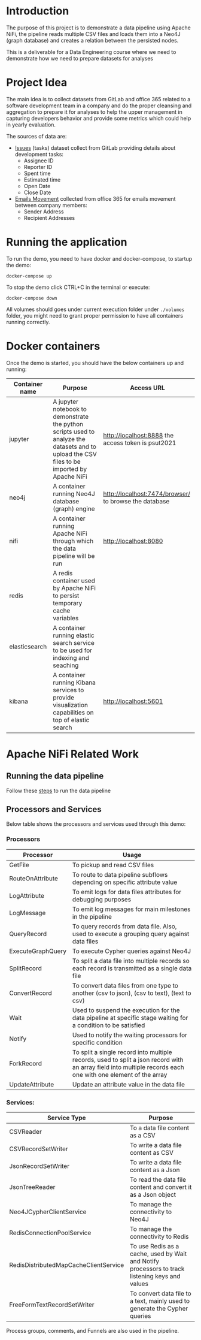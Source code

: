 # Introduction
The purpose of this project is to demonstrate a data pipeline using Apache NiFi, the pipeline reads multiple
CSV files and loads them into a Neo4J (graph database) and creates a relation between the persisted nodes.

This is a deliverable for a Data Engineering course where we need to demonstrate how we need to prepare
datasets for analyses 

# Project Idea
The main idea is to collect datasets from GitLab and office 365 related to a software development team 
in a company and do the proper cleansing and aggregation to prepare it for analyses to help the upper
management in capturing developers behavior and provide some metrics which could help in yearly evaluation.

The sources of data are:
* [Issues](notebooks/updated_issues.csv) (tasks) dataset collect from GitLab providing details about development tasks:
    * Assignee ID
    * Reporter ID
    * Spent time
    * Estimated time
    * Open Date
    * Close Date
* [Emails Movement](notebooks/updated_email.csv) collected from office 365 for emails movement between company members:
    * Sender Address
    * Recipient Addresses
 
# Running the application
To run the demo, you need to have docker and docker-compose, to startup the demo:
```shell script
docker-compose up
```

To stop the demo click CTRL+C in the terminal or execute: 
```shell script
docker-compose down
```
All volumes should goes under current execution folder under ```./volumes``` folder, you might need to grant
proper permission to have all containers running correctly.

# Docker containers
Once the demo is started, you should have the below containers up and running:

| Container name | Purpose                                                                                                                                     | Access URL                                                                              |
|----------------|---------------------------------------------------------------------------------------------------------------------------------------------|-----------------------------------------------------------------------------------------|
| jupyter        | A jupyter notebook to demonstrate the python scripts used to analyze the datasets and to upload the CSV files to be imported by Apache NiFi | [http://localhost:8888](http://localhost:8888) the access token is psut2021             |
| neo4j          | A container running Neo4J database (graph) engine                                                                                           | [http://localhost:7474/browser/](http://localhost:7474/browser/) to browse the database |
| nifi           | A container running Apache NiFi through which the data pipeline will be run                                                                 | [http://localhost:8080](http://localhost:8080)                                          |
| redis          | A redis container used by Apache NiFi to persist temporary cache variables                                                                  |                                                                                         |
| elasticsearch  | A container running elastic search service to be used for indexing and seaching                                                             |                                                                                         |
| kibana         | A container running Kibana services to provide visualization capabilities on top of elastic search                                          | [http://localhost:5601](http://localhost:5601)                                          |

# Apache NiFi Related Work
## Running the data pipeline
Follow these [steps](RunningPipeline.md) to run the data pipeline

## Processors and Services 
Below table shows the processors and services used through this demo:
### Processors
| Processor         | Usage                                                                                                                                                        |
|-------------------|--------------------------------------------------------------------------------------------------------------------------------------------------------------|
| GetFile           | To pickup and read CSV files                                                                                                                                 |
| RouteOnAttribute  | To route to data pipeline subflows depending on specific attribute value                                                                                     |
| LogAttribute      | To emit logs for data files attributes for debugging purposes                                                                                                |
| LogMessage        | To emit log messages for main milestones in the pipeline                                                                                                     |
| QueryRecord       | To query records from data file. Also, used to execute a grouping query against data files                                                                   |
| ExecuteGraphQuery | To execute Cypher queries against Neo4J                                                                                                                      |
| SplitRecord       | To split a data file into multiple records so each record is transmitted as a single data file                                                               |
| ConvertRecord     | To convert data files from one type to another (csv to json), (csv to text), (text to csv)                                                                   |
| Wait              | Used to suspend the execution for the data pipeline at specific stage waiting for a condition to be satisfied                                                |
| Notify            | Used to notify the waiting processors for specific condition                                                                                                 |
| ForkRecord        | To split a single record into multiple records, used to split a json record with an array field into multiple records each one with one element of the array |
| UpdateAttribute   | Update an attribute value in the data file                                                                                                                   |

### Services:
| Service Type                          | Purpose                                                                                        |
|---------------------------------------|------------------------------------------------------------------------------------------------|
| CSVReader                             | To a data file content as a CSV                                                                |
| CSVRecordSetWriter                    | To write a data file content as CSV                                                            |
| JsonRecordSetWriter                   | To write a data file content as a Json                                                         |
| JsonTreeReader                        | To read the data file content and convert it as a Json object                                  |
| Neo4JCypherClientService              | To manage the connectivity to Neo4J                                                            |
| RedisConnectionPoolService            | To manage the connectivity to Redis                                                            |
| RedisDistributedMapCacheClientService | To use Redis as a cache, used by Wait and Notify processors to track listening keys and values |
| FreeFormTextRecordSetWriter           | To convert data file to a text, mainly used to generate the Cypher queries                     |

Process groups, comments, and Funnels are also used in the pipeline.